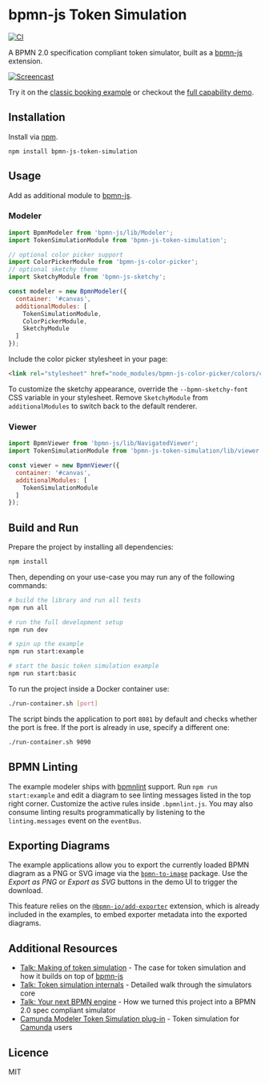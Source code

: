 # bpmn-js Token Simulation

[![CI](https://github.com/bpmn-io/bpmn-js-token-simulation/workflows/CI/badge.svg)](https://github.com/bpmn-io/bpmn-js-token-simulation/actions?query=workflow%3ACI)

A BPMN 2.0 specification compliant token simulator, built as a [bpmn-js](https://github.com/bpmn-io/bpmn-js) extension.

[![Screencast](docs/screenshot.png)](https://bpmn-io.github.io/bpmn-js-token-simulation/modeler.html?e=1&pp=1)

Try it on the [classic booking example](https://bpmn-io.github.io/bpmn-js-token-simulation/modeler.html?e=1&pp=1&diagram=https%3A%2F%2Fraw.githubusercontent.com%2Fbpmn-io%2Fbpmn-js-token-simulation%2Fmaster%2Ftest%2Fspec%2Fbooking.bpmn) or checkout the [full capability demo](https://bpmn-io.github.io/bpmn-js-token-simulation/modeler.html?e=1&pp=1&diagram=https%3A%2F%2Fraw.githubusercontent.com%2Fbpmn-io%2Fbpmn-js-token-simulation%2Fmaster%2Fexample%2Fresources%2Fall.bpmn).


## Installation

Install via [npm](http://npmjs.com/).

```
npm install bpmn-js-token-simulation
```


## Usage

Add as additional module to [bpmn-js](https://github.com/bpmn-io/bpmn-js).

### Modeler

```javascript
import BpmnModeler from 'bpmn-js/lib/Modeler';
import TokenSimulationModule from 'bpmn-js-token-simulation';

// optional color picker support
import ColorPickerModule from 'bpmn-js-color-picker';
// optional sketchy theme
import SketchyModule from 'bpmn-js-sketchy';

const modeler = new BpmnModeler({
  container: '#canvas',
  additionalModules: [
    TokenSimulationModule,
    ColorPickerModule,
    SketchyModule
  ]
});
```

Include the color picker stylesheet in your page:

```html
<link rel="stylesheet" href="node_modules/bpmn-js-color-picker/colors/color-picker.css" />
```

To customize the sketchy appearance, override the `--bpmn-sketchy-font` CSS variable in your stylesheet. Remove
`SketchyModule` from `additionalModules` to switch back to the default renderer.

### Viewer

```javascript
import BpmnViewer from 'bpmn-js/lib/NavigatedViewer';
import TokenSimulationModule from 'bpmn-js-token-simulation/lib/viewer';

const viewer = new BpmnViewer({
  container: '#canvas',
  additionalModules: [
    TokenSimulationModule
  ]
});
```


## Build and Run

Prepare the project by installing all dependencies:

```sh
npm install
```

Then, depending on your use-case you may run any of the following commands:

```sh
# build the library and run all tests
npm run all

# run the full development setup
npm run dev

# spin up the example
npm run start:example

# start the basic token simulation example
npm run start:basic
```


To run the project inside a Docker container use:

```sh
./run-container.sh [port]
```

The script binds the application to port `8081` by default and checks whether the port is free.
If the port is already in use, specify a different one:

```sh
./run-container.sh 9090
```


## BPMN Linting

The example modeler ships with [bpmnlint](https://github.com/bpmn-io/bpmnlint) support.
Run `npm run start:example` and edit a diagram to see linting messages listed
in the top right corner. Customize the active rules inside `.bpmnlint.js`.
You may also consume linting results programmatically by listening to the
`linting.messages` event on the `eventBus`.


## Exporting Diagrams

The example applications allow you to export the currently loaded BPMN diagram
as a PNG or SVG image via the [`bpmn-to-image`](https://github.com/bpmn-io/bpmn-to-image)
package. Use the _Export as PNG_ or _Export as SVG_ buttons in the demo UI
to trigger the download.

This feature relies on the [`@bpmn-io/add-exporter`](https://github.com/bpmn-io/add-exporter)
extension, which is already included in the examples, to embed exporter metadata
into the exported diagrams.

## Additional Resources

* [Talk: Making of token simulation](https://nikku.github.io/talks/2021-token-simulation) - The case for token simulation and how it builds on top of [bpmn-js](https://github.com/bpmn-io/bpmn-js)
* [Talk: Token simulation internals](https://nikku.github.io/talks/2021-token-simulation-internals) - Detailed walk through the simulators core
* [Talk: Your next BPMN engine](https://page.camunda.com/ccs2022-bpmn-js-token-simulation) - How we turned this project into a BPMN 2.0 spec compliant simulator
* [Camunda Modeler Token Simulation plug-in](https://github.com/camunda/camunda-modeler-token-simulation-plugin) - Token simulation for [Camunda](https://camunda.com/) users


## Licence

MIT
